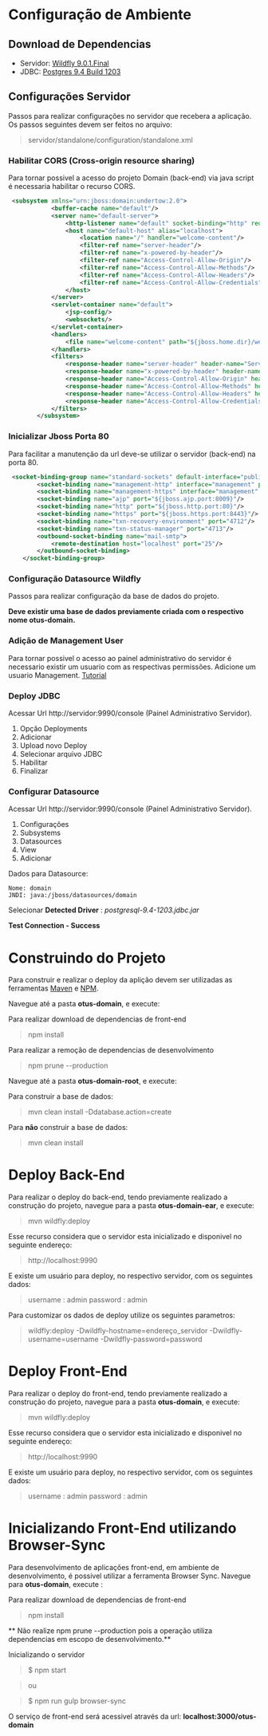 # Configuração de Ambiente
## Download de Dependencias

- Servidor: [Wildfly 9.0.1.Final](http://wildfly.org/downloads/)
- JDBC: [Postgres 9.4 Build 1203](https://jdbc.postgresql.org/download.html)

## Configurações Servidor
Passos para realizar configurações no servidor que recebera a aplicação.
Os passos seguintes devem ser feitos no arquivo:

> servidor/standalone/configuration/standalone.xml

### Habilitar CORS (Cross-origin resource sharing) 
Para tornar possivel a acesso do projeto Domain (back-end) via java script é necessaria habilitar o recurso CORS.

``` xml
 <subsystem xmlns="urn:jboss:domain:undertow:2.0">
            <buffer-cache name="default"/>
            <server name="default-server">
                <http-listener name="default" socket-binding="http" redirect-socket="https"/>
                <host name="default-host" alias="localhost">
                    <location name="/" handler="welcome-content"/>
                    <filter-ref name="server-header"/>
                    <filter-ref name="x-powered-by-header"/>
                    <filter-ref name="Access-Control-Allow-Origin"/>
                    <filter-ref name="Access-Control-Allow-Methods"/>
                    <filter-ref name="Access-Control-Allow-Headers"/>
                    <filter-ref name="Access-Control-Allow-Credentials"/>
                </host>
            </server>
            <servlet-container name="default">
                <jsp-config/>
                <websockets/>
            </servlet-container>
            <handlers>
                <file name="welcome-content" path="${jboss.home.dir}/welcome-content"/>
            </handlers>
            <filters>
                <response-header name="server-header" header-name="Server" header-value="WildFly/9"/>
                <response-header name="x-powered-by-header" header-name="X-Powered-By" header-value="Undertow/1"/>
                <response-header name="Access-Control-Allow-Origin" header-name="Access-Control-Allow-Origin" header-value="*"/>
                <response-header name="Access-Control-Allow-Methods" header-name="Access-Control-Allow-Methods" header-value="*"/>
                <response-header name="Access-Control-Allow-Headers" header-name="Access-Control-Allow-Headers" header-value="Content-Type, Authorization"/>
                <response-header name="Access-Control-Allow-Credentials" header-name="Access-Control-Allow-Credentials" header-value="true"/>
            </filters>
        </subsystem>
```

### Inicializar Jboss Porta 80
Para facilitar a manutenção da url deve-se utilizar o servidor (back-end) na porta 80.

``` xml
 <socket-binding-group name="standard-sockets" default-interface="public" port-offset="${jboss.socket.binding.port-offset:0}">
        <socket-binding name="management-http" interface="management" port="${jboss.management.http.port:9990}"/>
        <socket-binding name="management-https" interface="management" port="${jboss.management.https.port:9993}"/>
        <socket-binding name="ajp" port="${jboss.ajp.port:8009}"/>
        <socket-binding name="http" port="${jboss.http.port:80}"/>
        <socket-binding name="https" port="${jboss.https.port:8443}"/>
        <socket-binding name="txn-recovery-environment" port="4712"/>
        <socket-binding name="txn-status-manager" port="4713"/>
        <outbound-socket-binding name="mail-smtp">
            <remote-destination host="localhost" port="25"/>
        </outbound-socket-binding>
    </socket-binding-group>
```

### Configuração Datasource Wildfly
Passos para realizar configuração da base de dados do projeto.

**Deve existir uma base de dados previamente criada com o respectivo nome otus-domain.**


### Adição de Management User
Para tornar possivel o acesso ao painel administrativo do servidor é necessario existir um usuario com as respectivas permissões. Adicione um usuario Management. [Tutorial](https://docs.jboss.org/author/display/WFLY8/add-user+utility)

### Deploy JDBC
Acessar Url http://servidor:9990/console (Painel Administrativo Servidor). 

1. Opção Deployments
2. Adicionar
3. Upload novo Deploy
4. Selecionar arquivo JDBC
5. Habilitar
6. Finalizar

### Configurar Datasource
Acessar Url http://servidor:9990/console (Painel Administrativo Servidor). 

1. Configurações
2. Subsystems
3. Datasources
4. View
5. Adicionar

Dados para Datasource:
```
Nome: domain
JNDI: java:/jboss/datasources/domain
```
Selecionar **Detected Driver** : *postgresql-9.4-1203.jdbc.jar*

**Test Connection - Success** 

# Construindo do Projeto
Para construir e realizar o deploy da aplição devem ser utilizadas as ferramentas [Maven](https://maven.apache.org/) e [NPM](https://www.npmjs.com/).

Navegue até a pasta **otus-domain**, e execute:

Para realizar download de dependencias de front-end
> npm install

Para realizar a remoção de dependencias de desenvolvimento
> npm prune --production

Navegue até a pasta **otus-domain-root**, e execute:

Para construir a base de dados: <br>
> mvn clean install -Ddatabase.action=create

Para **não** construir a base de dados: <br>
> mvn clean install

# Deploy Back-End
Para realizar o deploy do back-end, tendo previamente realizado a construção do projeto, navegue para a pasta **otus-domain-ear**, e execute:

> mvn wildfly:deploy

Esse recurso considera que o servidor esta inicializado e disponivel no seguinte endereço:

> http://localhost:9990

E existe um usuário para deploy, no respectivo servidor, com os seguintes dados:

> username : admin
> password : admin

Para customizar os dados de deploy utilize os seguintes parametros:

> wildfly:deploy -Dwildfly-hostname=endereço_servidor -Dwildfly-username=username -Dwildfly-password=password

# Deploy Front-End
Para realizar o deploy do front-end, tendo previamente realizado a construção do projeto, navegue para a pasta **otus-domain**, e execute:

> mvn wildfly:deploy

Esse recurso considera que o servidor esta inicializado e disponivel no seguinte endereço:

> http://localhost:9990

E existe um usuário para deploy, no respectivo servidor, com os seguintes dados:

> username : admin
> password : admin

# Inicializando Front-End utilizando Browser-Sync
Para desenvolvimento de aplicações front-end, em ambiente de desenvolvimento, é possivel utilizar a ferramenta Browser Sync. Navegue para **otus-domain**, execute :

Para realizar download de dependencias de front-end
> npm install

** Não realize npm prune --production pois a operação utiliza dependencias em escopo de desenvolvimento.**

Inicializando o servidor
> $ npm start

> ou

> $ npm run gulp browser-sync

O serviço de front-end será acessivel através da url: **localhost:3000/otus-domain**













